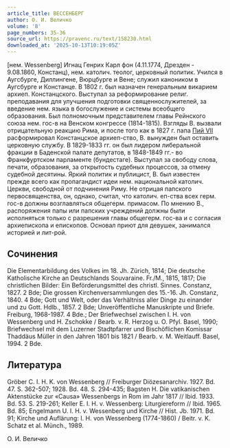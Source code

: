 ```yaml
---
article_title: ВЕССЕНБЕРГ
author: О. И. Величко
volume: '8'
page_numbers: 35-36
source_url: https://pravenc.ru/text/158230.html
downloaded_at: '2025-10-13T10:19:05Z'
---
```


[нем. Wessenberg] Игнац Генрих Карл фон (4.11.1774, Дрезден - 9.08.1860, Констанц), нем. католич. теолог, церковный политик. Учился в Аугсбурге, Диллингене, Вюрцбурге и Вене; служил каноником в Аугсбурге и Констанце. В 1802 г. был назначен генеральным викарием архиеп. Констанцского. Выступал за реформирование религ. преподавания для улучшения подготовки священнослужителей, за введение нем. языка в богослужение и системы всеобщего образования. Был полномочным представителем главы Рейнского союза нем. гос-в на Венском конгрессе (1814-1815). Взгляды В. вызвали отрицательную реакцию Рима, и после того как в 1827 г. папа [Пий VII](<https://pravenc.ru/text/Пий VII.html>) расформировал Констанцское архиеп-ство, В. вынужден был оставить церковную службу. В 1829-1833 гг. он был лидером либеральной фракции в Баденской палате депутатов, в 1848-1849 гг.- во Франкфуртском парламенте (бундестаге). Выступал за свободу слова, печати, образования, за открытость судебных процессов, за отмену судебной десятины. Яркий политик и публицист, В. был известен прежде всего как пропагандист идеи нем. национальной католич. Церкви, свободной от подчинения Риму. Не отрицая папского первосвященства, он, однако, считал, что католич. еп-ства всех герм. гос-в должны возглавляться общегерм. примасом. По мнению В., распоряжения папы или папских учреждений должны были исполняться только с разрешения главы общегерм. гос-ва и с согласия архиепископа и епископов. Основал приют для девушек, занимался историей и лит-рой.

## Сочинения

Die Elementarbildung des Volkes im 18. Jh. Zürich, 1814; Die deutsche Katholische Kirche an Deutschlands Souvaraine. Fr./M., 1815, 1817; Die christlichen Bilder: Ein Beförderungsmittel des christl. Sinnes. Constanz, 1827. 2 Bde; Die grossen Kirchenversammlungen des 15.-16. Jh. Constanz, 1840. 4 Bde; Gott und Welt, oder das Verhältniss aller Dinge zu einander und zu Gott. Hdlb., 1857. 2 Bde; Unveröffentliche Manuskripte und Briefe. Freiburg, 1968-1987. 4 Bde.; Der Briefwechsel zwischen I. H. von Wessenberg und H. Zschokke / Bearb. v. R. Herzog u. O. Pfyl. Basel, 1990; Briefwechsel mit dem Luzerner Stadtpfarrer und Bischöflichen Komissar Thaddäus Müller in den Jahren 1801 bis 1821 / Bearb. v. M. Weitlauff. Basel, 1994. 2 Bde.

## Литература

Gröber C. I. H. K. von Wessenberg // Freiburger Diözesanarchiv. 1927. Bd. 47. S. 362-507; 1928. Bd. 48. S. 294-435; Bagsten H. Die vatikanischen Aktenstücke zur «Causa» Wessenbergs in Rom im Jahr 1817 // Ibid. 1933. Bd. 53. S. 219-261; Keller E. I. H. v. Wessenberg: Liturgiereform // Ibid. 1965. Bd. 85; Engelmann U. I. H. v. Wessenberg und Kirche // Hist. Jb. 1971. Bd. 91; Kirche und Auflärung: I. H. von Wessenberg (1774-1860) / Beitr. v. K. Schatz et al. Münch., 1989.

О. И. Величко
